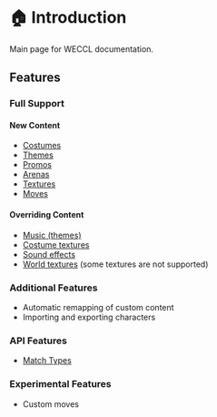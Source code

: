 # 🏠 Introduction

<show-structure for="chapter" depth="2"/>

<link-summary>
Main page for WECCL documentation.
</link-summary>

## Features

### Full Support
#### New Content
- [Costumes](Costumes.md)
- [Themes](Themes.md)
- [Promos](Promos.md)
- [Arenas](Arenas.md)
- [Textures](Textures.md)
- [Moves](Moves.md)

#### Overriding Content
- [Music (themes)](Overrides.md#music)
- [Costume textures](Overrides.md#costumes)
- [Sound effects](Overrides.md#audio)
- [World textures](Overrides.md#textures) (some textures are not supported)

### Additional Features
- Automatic remapping of custom content
- Importing and exporting characters

### API Features
- [Match Types](MatchTypes.md)


### Experimental Features
- Custom moves

